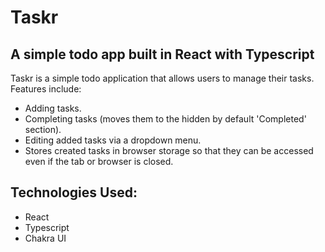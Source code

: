 # Taskr

## A simple todo app built in React with Typescript

Taskr is a simple todo application that allows users to manage their tasks. Features include:

- Adding tasks.
- Completing tasks (moves them to the hidden by default 'Completed' section).
- Editing added tasks via a dropdown menu.
- Stores created tasks in browser storage so that they can be accessed even if the tab or browser is closed.

## Technologies Used:

- React
- Typescript
- Chakra UI

